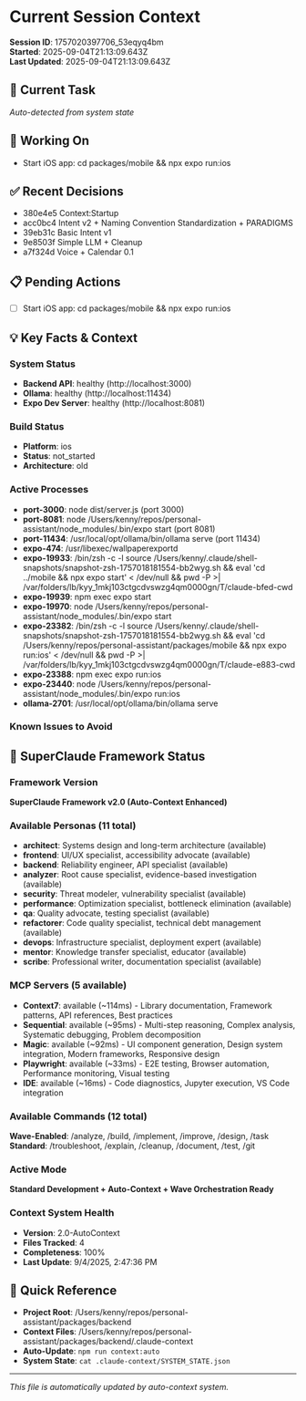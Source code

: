 # Current Session Context

**Session ID**: 1757020397706_53eqyq4bm  
**Started**: 2025-09-04T21:13:09.643Z  
**Last Updated**: 2025-09-04T21:13:09.643Z

## 🎯 Current Task
*Auto-detected from system state*

## 🔧 Working On
- Start iOS app: cd packages/mobile && npx expo run:ios

## ✅ Recent Decisions
- 380e4e5 Context:Startup
- acc0bc4 Intent v2 + Naming Convention Standardization + PARADIGMS
- 39eb31c Basic Intent v1
- 9e8503f Simple LLM + Cleanup
- a7f324d Voice + Calendar 0.1

## 📋 Pending Actions
- [ ] Start iOS app: cd packages/mobile && npx expo run:ios

## 💡 Key Facts & Context
### System Status
- **Backend API**: healthy (http://localhost:3000)
- **Ollama**: healthy (http://localhost:11434)
- **Expo Dev Server**: healthy (http://localhost:8081)

### Build Status
- **Platform**: ios
- **Status**: not_started
- **Architecture**: old


### Active Processes
- **port-3000**: node dist/server.js (port 3000)
- **port-8081**: node /Users/kenny/repos/personal-assistant/node_modules/.bin/expo start (port 8081)
- **port-11434**: /usr/local/opt/ollama/bin/ollama serve (port 11434)
- **expo-474**: /usr/libexec/wallpaperexportd 
- **expo-19933**: /bin/zsh -c -l source /Users/kenny/.claude/shell-snapshots/snapshot-zsh-1757018181554-bb2wyg.sh && eval 'cd ../mobile && npx expo start' \< /dev/null && pwd -P >| /var/folders/lb/kyy_1mkj103ctgcdvswzg4qm0000gn/T/claude-bfed-cwd 
- **expo-19939**: npm exec expo start 
- **expo-19970**: node /Users/kenny/repos/personal-assistant/node_modules/.bin/expo start 
- **expo-23382**: /bin/zsh -c -l source /Users/kenny/.claude/shell-snapshots/snapshot-zsh-1757018181554-bb2wyg.sh && eval 'cd /Users/kenny/repos/personal-assistant/packages/mobile && npx expo run:ios' \< /dev/null && pwd -P >| /var/folders/lb/kyy_1mkj103ctgcdvswzg4qm0000gn/T/claude-e883-cwd 
- **expo-23388**: npm exec expo run:ios 
- **expo-23440**: node /Users/kenny/repos/personal-assistant/node_modules/.bin/expo run:ios 
- **ollama-2701**: /usr/local/opt/ollama/bin/ollama serve 

### Known Issues to Avoid


## 🚀 SuperClaude Framework Status

### Framework Version
**SuperClaude Framework v2.0 (Auto-Context Enhanced)**

### Available Personas (11 total)
- **architect**: Systems design and long-term architecture (available)
- **frontend**: UI/UX specialist, accessibility advocate (available)
- **backend**: Reliability engineer, API specialist (available)
- **analyzer**: Root cause specialist, evidence-based investigation (available)
- **security**: Threat modeler, vulnerability specialist (available)
- **performance**: Optimization specialist, bottleneck elimination (available)
- **qa**: Quality advocate, testing specialist (available)
- **refactorer**: Code quality specialist, technical debt management (available)
- **devops**: Infrastructure specialist, deployment expert (available)
- **mentor**: Knowledge transfer specialist, educator (available)
- **scribe**: Professional writer, documentation specialist (available)

### MCP Servers (5 available)
- **Context7**: available (~114ms) - Library documentation, Framework patterns, API references, Best practices
- **Sequential**: available (~95ms) - Multi-step reasoning, Complex analysis, Systematic debugging, Problem decomposition
- **Magic**: available (~92ms) - UI component generation, Design system integration, Modern frameworks, Responsive design
- **Playwright**: available (~33ms) - E2E testing, Browser automation, Performance monitoring, Visual testing
- **IDE**: available (~16ms) - Code diagnostics, Jupyter execution, VS Code integration

### Available Commands (12 total)
**Wave-Enabled**: /analyze, /build, /implement, /improve, /design, /task
**Standard**: /troubleshoot, /explain, /cleanup, /document, /test, /git

### Active Mode
**Standard Development + Auto-Context + Wave Orchestration Ready**

### Context System Health
- **Version**: 2.0-AutoContext
- **Files Tracked**: 4
- **Completeness**: 100%
- **Last Update**: 9/4/2025, 2:47:36 PM

## 📝 Quick Reference
- **Project Root**: /Users/kenny/repos/personal-assistant/packages/backend
- **Context Files**: /Users/kenny/repos/personal-assistant/packages/backend/.claude-context
- **Auto-Update**: `npm run context:auto`
- **System State**: `cat .claude-context/SYSTEM_STATE.json`

---
*This file is automatically updated by auto-context system.*
